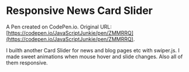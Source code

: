 # Responsive News Card Slider

A Pen created on CodePen.io. Original URL: [https://codepen.io/JavaScriptJunkie/pen/ZMMRRQ](https://codepen.io/JavaScriptJunkie/pen/ZMMRRQ).

I builth another Card Slider for news and blog pages etc with swiper.js. I made sweet animations when mouse hover and slide changes. Also all of them responsive.